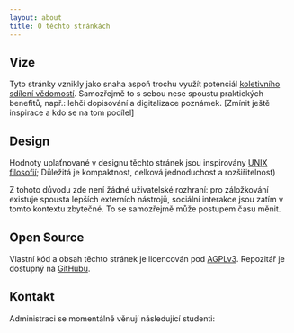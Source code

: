 ```yaml
---
layout: about
title: O těchto stránkách
---
```


## Vize

Tyto stránky vznikly jako snaha aspoň trochu využít potenciál [koletivního sdílení vědomostí](https://twitter.com/Conaw/status/1420845303192768515). Samozřejmě to s sebou nese spoustu praktických benefitů, např.: lehčí dopisování a digitalizace poznámek. [Zmínit ještě inspirace a kdo se na tom podílel]

## Design

Hodnoty uplaťnované v designu těchto stránek jsou inspirovány [UNIX filosofií](https://en.wikipedia.org/wiki/Unix_philosophy); Důležitá je kompaktnost, celková jednoduchost a rozšiřitelnost)

Z tohoto důvodu zde není žádné uživatelské rozhraní: pro záložkování existuje spousta lepších externích nástrojů, sociální interakce jsou zatím v tomto kontextu zbytečné. To se samozřejmě může postupem času měnit.

## Open Source

Vlastní kód a obsah těchto stránek je licencován pod [AGPLv3](https://www.gnu.org/licenses/why-affero-gpl.html). Repozitář je dostupný na [GitHubu](https://github.com/vcerny01/cmgp-notes).

## Kontakt

Administraci se momentálně věnují následující studenti:

